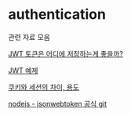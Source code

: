 # authentication
관련 자료 모음

[JWT 토큰은 어디에 저장하는게 좋을까?](https://lazyhoneyant.blogspot.com/2016/08/jwt.html)

[JWT 예제](http://webframeworks.kr/tutorials/expressjs/auth_log_in_out/)

[쿠키와 세션의 차이, 용도](https://jeong-pro.tistory.com/80)

[nodejs - jsonwebtoken 공식 git](https://github.com/auth0/node-jsonwebtoken)
<!--stackedit_data:
eyJoaXN0b3J5IjpbMTY1OTA1NzY3XX0=
-->
